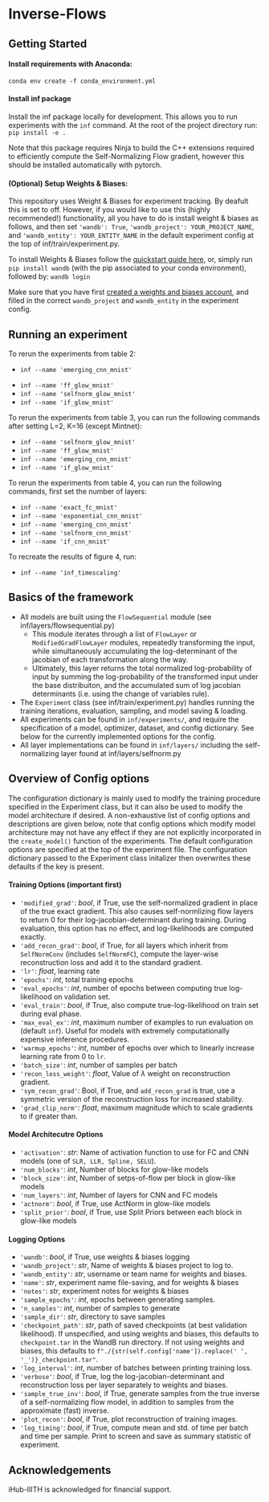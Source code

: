 # Inverse-Flows
<!-- *Paper*: https://arxiv.org/abs/2011.07248 -->

<!-- *Blog Post*: http://keller.org/research/2020-10-21-self-normalizing-flows/ -->

## Getting Started
#### Install requirements with Anaconda:
`conda env create -f conda_environment.yml`

#### Install inf package
Install the inf package locally for development. This allows you to run experiments with the `inf` command. At the root of the project directory run:
`pip install -e .`

Note that this package requires Ninja to build the C++ extensions required to efficiently compute the Self-Normalizing Flow gradient, however this should be installed automatically with pytorch.

#### (Optional) Setup Weights & Biases:
This repository uses Weight & Biases for experiment tracking. By deafult this is set to off. However, if you would like to use this (highly recommended!) functionality, all you have to do is install weight & biases as follows, and then set `'wandb': True`,  `'wandb_project': YOUR_PROJECT_NAME`, and `'wandb_entity': YOUR_ENTITY_NAME` in the default experiment config at the top of inf/train/experiment.py.

To install Weights & Biases follow the [quickstart guide here](https://docs.wandb.com/quickstart), or, simply run `pip install wandb` (with the pip associated to your conda environment), followed by: `wandb login`

Make sure that you have first [created a weights and biases account](https://app.wandb.ai/login?signup=true), and filled in the correct `wandb_project` and `wandb_entity` in the experiment config.

## Running an experiment
<!-- To rerun the experiments from table 2, you can run the following commands: -->
<!-- - `inf --name 'selfnorm_fc_mnist'` -->
<!-- - `inf --name 'exact_fc_mnist'` -->
<!-- - `inf --name 'selfnorm_cnn_mnist'` -->
<!-- - `inf --name 'exact_cnn_mnist'` -->
<!-- - `inf --name 'emerging_cnn_mnist'` -->
<!-- - `inf --name 'exponential_cnn_mnist'` -->
<!-- - `inf --name 'conv1x1_glow_mnist'` -->
<!-- - `inf --name 'selfnorm_glow_mnist'` -->
<!-- - `inf --name 'if_cnn_mnist'` -->
<!-- - `inf --name 'if_exact_cnn_mnist'` -->


To rerun the experiments from table 2:
<!-- - `inf --name 'if_conv1x1_glow_cifar'` -->
- `inf --name 'emerging_cnn_mnist'`
<!-- - `inf --name 'emerging_cnn_mnist'` -->
- `inf --name 'ff_glow_mnist'`
- `inf --name 'selfnorm_glow_mnist'`
- `inf --name 'if_glow_mnist'`

<!-- - `inf --name 'if_selfnorm_glow_cifar'`
- `inf --name 'if_conv1x1_glow_imagenet'`
- `inf --name 'if_glow_imagenet'` -->
<!-- - `inf --name 'selfnorm_cnn_mnist'` -->

To rerun the experiments from table 3, you can run the following commands after setting L=2, K=16 (except Mintnet):
<!-- - `inf --name 'emerging_cnn_mnist'` -->
- `inf --name 'selfnorm_glow_mnist'`
- `inf --name 'ff_glow_mnist'`
- `inf --name 'emerging_cnn_mnist'`
- `inf --name 'if_glow_mnist'`

To rerun the experiments from table 4, you can run the following commands, first set the number of layers:
- `inf --name 'exact_fc_mnist'` 
- `inf --name 'exponential_cnn_mnist'`
- `inf --name 'emerging_cnn_mnist'`
- `inf --name 'selfnorm_cnn_mnist'`
- `inf --name 'if_cnn_mnist'`

To recreate the results of figure 4, run:
- `inf --name 'inf_timescaling'`

<!-- To recreate the results of Table A.5 (using improved constrained optimization), run:
- `inf --name 'geco_selfnorm_glow_mnist` -->

## Basics of the framework
- All models are built using the `FlowSequential` module (see inf/layers/flowsequential.py)
    - This module iterates through a list of `FlowLayer` or `ModifiedGradFlowLayer` modules, repeatedly transforming the input, while simultaneously accumulating the log-determinant of the jacobian of each transformation along the way.
    - Ultimately, this layer returns the total normalized log-probability of input by summing the log-probability of the transformed input under the base distribuiton, and the accumulated sum of log jacobian determinants (i.e. using the change of variables rule).
- The `Experiment` class (see inf/train/experiment.py) handles running the training iterations, evaluation, sampling, and model saving & loading.
- All experiments can be found in `inf/experiments/`, and require the specification of a model, optimizer, dataset, and config dictionary. See below for the currently implemented options for the config.  
- All layer implementations can be found in `inf/layers/` including the self-normalizing layer found at inf/layers/selfnorm.py

## Overview of Config options
The configuration dictionary is mainly used to modify the training procedure specified in the Experiment class, but it can also be used to modify the model architecture if desired. A non-exhaustive list of config options and descriptions are given below, note that config options which modify model architecture may not have any effect if they are not explicitly incorporated in the `create_model()` function of the experiments. The default configuration options are specified at the top of the experiment file. The configuration dictionary passed to the Experiment class initalizer then overwrites these defaults if the key is present.


#### Training Options (important first)
- `'modified_grad'`: *bool*, if True, use the self-normalized gradient in place of the true exact gradient. This also causes self-normlizing flow layers to return 0 for their log-jacobian-determinant during training. During evaluation, this option has no effect, and log-likelihoods are computed exactly.  
- `'add_recon_grad'`: *bool*, if True, for all layers which inherit from `SelfNormConv` (includes `SelfNormFC`), compute the layer-wise reconstruction loss and add it to the standard gradient.
- `'lr'`: *float*, learning rate
- `'epochs'`: *int*, total training epochs
- `'eval_epochs'`: *int*, number of epochs between computing true log-likelihood on validation set.
- `'eval_train'`:  *bool*, if True, also compute true-log-likelihood on train set during eval phase.
- `'max_eval_ex'`: *int*, maximum number of examples to run evaluation on (default `inf`). Useful for models with extremely computationally expensive inference procedures. 
- `'warmup_epochs'`: *int*, number of epochs over which to linearly increase learning rate from $0$ to `lr`.
- `'batch_size'`: *int*, number of samples per batch
- `'recon_loss_weight'`: *float*, Value of $\lambda$ weight on reconstruction gradient. 
- `'sym_recon_grad'`: Bool, if True, and `add_recon_grad` is true, use a symmetric version of the reconstruction loss for increased stability.
- `'grad_clip_norm'`: *float*, maximum magnitude which to scale gradients to if greater than.

#### Model Architecutre Options
- `'activation'`: *str*: Name of activation function to use for FC and CNN models (one of `SLR, LLR, Spline, SELU`).
- `'num_blocks'`: *int*, Number of blocks for glow-like models
- `'block_size'`: *int*, Number of setps-of-flow per block in glow-like models
- `'num_layers'`: *int*, Number of layers for CNN and FC models
- `'actnorm'`: *bool*, if True, use ActNorm in glow-like models
- `'split_prior'`: *bool*, if True, use Split Priors between each block in glow-like models

#### Logging Options
- `'wandb'`: *bool*, if True, use weights & biases logging
- `'wandb_project'`: *str*, Name of weights & biases project to log to.
- `'wandb_entity'`: *str*, username or team name for weights and biases.
- `'name'`: *str*, experiment name file-saving, and for weights & biases
- `'notes'`: *str*, experiment notes for weights & biases
- `'sample_epochs'`: *int*, epochs between generating samples.
- `'n_samples'`: *int*, number of samples to generate 
- `'sample_dir'`: *str*, directory to save samples
- `'checkpoint_path'`: *str*, path of saved checkpoints (at best validation likelihood). If unspecified, and using weights and biases, this defaults to `checkpoint.tar` in the WandB run directory. If not using weights and biases, this defaults to `f"./{str(self.config['name']).replace(' ', '_')}_checkpoint.tar"`.
- `'log_interval'`: *int*, number of batches between printing training loss.
- `'verbose'`: *bool*, if True, log the log-jacobian-determinant and reconstruction loss per layer separately to weights and biases.
- `'sample_true_inv'`: *bool*, if True, generate samples from the true inverse of a self-normalizing flow model, in addition to samples from the approximate (fast) inverse.
- `'plot_recon'`: *bool*, if True, plot reconstruction of training images.
- `'log_timing'`: *bool*, if True, compute mean and std. of time per batch and time per sample. Print to screen and save as summary statistic of experiment.

## Acknowledgements
iHub-IIITH is acknowledged for financial support.
